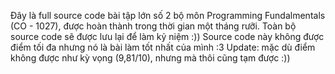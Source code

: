 Đây là full source code bài tập lớn số 2 bộ môn Programming Fundalmentals (CO - 1027), được hoàn thành trong thời gian một tháng rưỡi. Toàn bộ source code sẽ được lưu lại để làm kỷ niệm :))
Source code này không được điểm tối đa nhưng nó là bài làm tốt nhất của mình :3
Update: mặc dù điểm không được như kỳ vọng (9,81/10), nhưng mà thôi cũng tạm được :))
